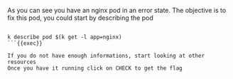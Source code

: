 As you can see you have an nginx pod in an error state.
The objective is to fix this pod, you could start by describing the pod 

```plain

k describe pod $(k get -l app=nginx)
```{{exec}}
 
If you do not have enough informations, start looking at other resources
Once you have it running click on CHECK to get the flag
